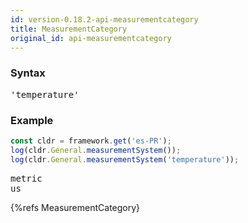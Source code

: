 ```yaml
---
id: version-0.18.2-api-measurementcategory
title: MeasurementCategory
original_id: api-measurementcategory
---
```


### Syntax

<pre class="syntax">
'temperature'
</pre>

### Example

```typescript
const cldr = framework.get('es-PR');
log(cldr.General.measurementSystem());
log(cldr.General.measurementSystem('temperature'));
```
<pre class="output">
metric
us
</pre>


{%refs MeasurementCategory}
